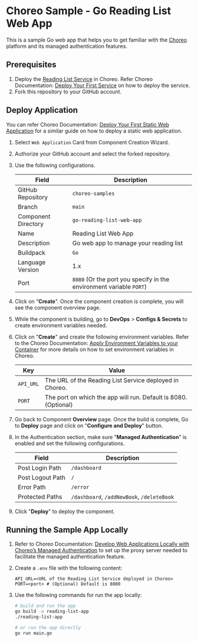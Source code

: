 # Choreo Sample - Go Reading List Web App

This is a sample Go web app that helps you to get familiar with the [Choreo](https://console.choreo.dev/) platform and its managed authentication features.

## Prerequisites

1. Deploy the [Reading List Service](https://github.com/wso2/choreo-sample-book-list-service) in Choreo. Refer Choreo Documentation: [Deploy Your First Service](https://wso2.com/choreo/docs/quick-start-guides/deploy-your-first-service/) on how to deploy the service.
2. Fork this repository to your GitHub account.

## Deploy Application

You can refer Choreo Documentation: [Deploy Your First Static Web Application](https://wso2.com/choreo/docs/quick-start-guides/deploy-your-first-static-web-application/) for a similar guide on how to deploy a static web application.

1. Select `Web Application` Card from Component Creation Wizard.
2. Authorize your GitHub account and select the forked repository.
3. Use the following configurations.

    | **Field**           | **Description**                               |
    |---------------------|-----------------------------------------------|
    | GitHub Repository   | `choreo-samples`                              |
    | Branch              | `main`                                        |
    | Component Directory | `go-reading-list-web-app`                     |
    | Name                | Reading List Web App                          |
    | Description         | Go web app to manage your reading list        |
    | Buildpack           | `Go`                                          |
    | Language Version    | 1.x                                           |
    | Port                | `8080` (Or the port you specify in the environment variable `PORT`) |

4. Click on "**Create**". Once the component creation is complete, you will see the component overview page.
5. While the component is building, go to **DevOps** > **Configs & Secrets** to create environment variables needed.
6. Click on "**Create**" and create the following environment variables. Refer to the Choreo Documentation: [Apply Environment Variables to your Container](https://wso2.com/choreo/docs/devops-and-ci-cd/manage-configurations-and-secrets/#apply-environment-variables-to-your-container) for more details on how to set environment variables in Choreo.

    | **Key**    | **Value**                                                                 |
    |------------|---------------------------------------------------------------------------|
    | `API_URL`    | The URL of the Reading List Service deployed in Choreo.                   |
    | `PORT`       | The port on which the app will run. Default is 8080. (Optional)           |

7. Go back to Component **Overview** page. Once the build is complete, Go to **Deploy** page and click on "**Configure and Deploy**" button.
8. In the Authentication section, make sure "**Managed Authentication**" is enabled and set the following configurations.

    | **Field**           | **Description**                               |
    |---------------------|-----------------------------------------------|
    | Post Login Path     | `/dashboard`                                  |
    | Post Logout Path    | `/`                                           |
    | Error Path          | `/error`                                      |
    | Protected Paths     | `/dashboard`, `/addNewBook`, `/deleteBook`    |

9. Click "**Deploy**" to deploy the component.

## Running the Sample App Locally

1. Refer to Choreo Documentation: [Develop Web Applications Locally with Choreo’s Managed Authentication](https://wso2.com/choreo/docs/develop-components/develop-web-applications/develop-web-applications-locally-with-managed-authentication/) to set up the proxy server needed to facilitate the managed authentication feature.

2. Create a `.env` file with the following content:
    ```env
    API_URL=<URL of the Reading List Service deployed in Choreo>
    PORT=<port> # (Optional) Default is 8080
    ```

3. Use the following commands for run the app locally:
    ```bash
    # build and run the app
    go build -o reading-list-app
    ./reading-list-app

    # or run the app directly
    go run main.go
    ```
